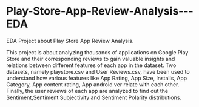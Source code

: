 # Play-Store-App-Review-Analysis---EDA
EDA Project about Play Store App Review Analysis.

This project is about analyzing thousands of applications on Google Play Store and their corresponding reviews to gain valuable insights and relations between different features of each app in the dataset. Two datasets, namely playstore.csv and User Reviews.csv, have been used to understand how various features like App Rating, App Size, Installs, App Category, App content rating, App android ver relate with each other. Finally, the user reviews of each app are analyzed to find out the Sentiment,Sentiment Subjectivity and Sentiment Polarity distributions.
